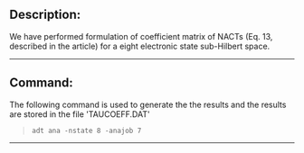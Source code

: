 
## Description:


We have performed formulation of 
coefficient matrix of NACTs (Eq. 13, described in the article) for a eight electronic state sub-Hilbert space.

---
## Command:

The following command is used to generate the the results and the results are stored in the file 'TAUCOEFF.DAT'


>`adt ana -nstate 8 -anajob 7`

---